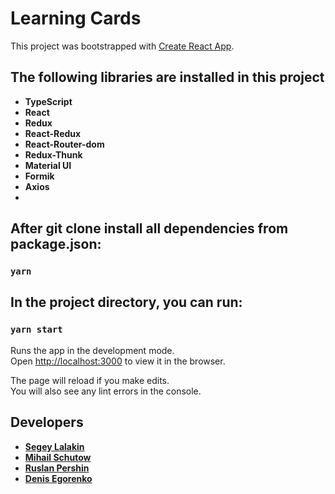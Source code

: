 # Learning Cards

This project was bootstrapped with [Create React App](https://github.com/facebook/create-react-app).

## The following libraries are installed in this project
- **TypeScript**
- **React**
- **Redux**
- **React-Redux**
- **React-Router-dom**
- **Redux-Thunk**
- **Material UI**
- **Formik**
- **Axios**
- 
## After git clone install all dependencies from package.json: 

### `yarn`

## In the project directory, you can run:

### `yarn start`

Runs the app in the development mode.\
Open [http://localhost:3000](http://localhost:3000) to view it in the browser.

The page will reload if you make edits.\
You will also see any lint errors in the console.

## Developers
- **[Segey Lalakin](https://github.com/Rumata-SL)**
- **[Mihail Schutow](https://github.com/Mihancheggg)**
- **[Ruslan Pershin](https://github.com/RuslanPer)**
- **[Denis Egorenko](https://github.com/DenisEgorenko)**